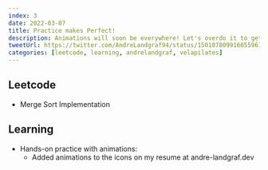```yaml
---
index: 3
date: 2022-03-07
title: Practice makes Perfect!
description: Animations will soon be everywhere! Let's overdo it to get some practice!
tweetUrl: https://twitter.com/AndreLandgraf94/status/1501078099160559618
categories: [leetcode, learning, andrelandgraf, velapilates]
---
```


## Leetcode

- Merge Sort Implementation

## Learning

- Hands-on practice with animations:
  - Added animations to the icons on my resume at andre-landgraf.dev
